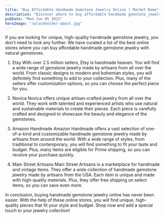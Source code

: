 ```yaml
---
title: "Buy Affordable Handmade Gemstone Jewelry Online | Market Name"
description: "Discover where to buy affordable handmade gemstone jewelry online with natural gemstones. Find unique and quality pieces to add to your collection. Shop now at Market Name!"
pubDate: "Mon Jun 05 2023"
heroImage: "/placeholder-about.jpg"
---
```


If you are looking for unique, high-quality handmade gemstone jewelry, you don&#39;t need to look any further. We have curated a list of the best online stores where you can buy affordable handmade gemstone jewelry with natural gemstones.

1. Etsy
With over 2.5 million sellers, Etsy is handmade heaven. You will find a wide range of gemstone jewelry made by artisans from all over the world. From classic designs to modern and bohemian styles, you will definitely find something to add to your collection. Plus, many of the sellers offer customization options, so you can choose the perfect piece for you.

2. Novica
Novica offers unique artisan-crafted jewelry from all over the world. They work with talented and experienced artists who use natural and sustainable materials to create their pieces. Each piece is carefully crafted and designed to showcase the beauty and elegance of the gemstones.

3. Amazon Handmade
Amazon Handmade offers a vast selection of one-of-a-kind and customizable handmade gemstone jewelry made by artisans from around the world. With a wide range of styles, from traditional to contemporary, you will find something to fit your taste and budget. Plus, many items are eligible for Prime shipping, so you can receive your purchase quickly.

4. Main Street Artisans
Main Street Artisans is a marketplace for handmade and vintage items. They offer a wide collection of handmade gemstone jewelry made by artisans from the USA. Each item is unique and made with high-quality materials. Plus, they offer free shipping on select items, so you can save even more.

In conclusion, buying handmade gemstone jewelry online has never been easier. With the help of these online stores, you will find unique, high-quality pieces that fit your style and budget. Shop now and add a special touch to your jewelry collection!
